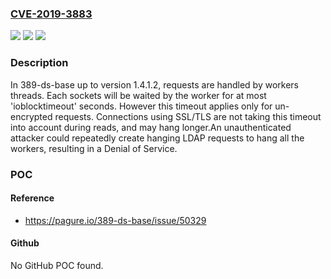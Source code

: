 ### [CVE-2019-3883](https://cve.mitre.org/cgi-bin/cvename.cgi?name=CVE-2019-3883)
![](https://img.shields.io/static/v1?label=Product&message=389-ds-base&color=blue)
![](https://img.shields.io/static/v1?label=Version&message=n%2Fa&color=blue)
![](https://img.shields.io/static/v1?label=Vulnerability&message=CWE-772&color=brighgreen)

### Description

In 389-ds-base up to version 1.4.1.2, requests are handled by workers threads. Each sockets will be waited by the worker for at most 'ioblocktimeout' seconds. However this timeout applies only for un-encrypted requests. Connections using SSL/TLS are not taking this timeout into account during reads, and may hang longer.An unauthenticated attacker could repeatedly create hanging LDAP requests to hang all the workers, resulting in a Denial of Service.

### POC

#### Reference
- https://pagure.io/389-ds-base/issue/50329

#### Github
No GitHub POC found.

